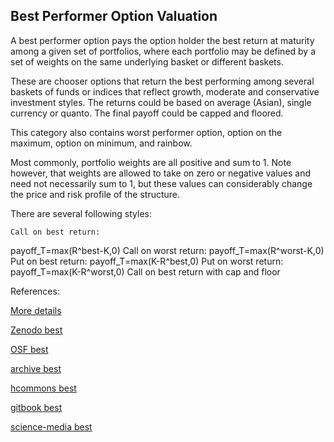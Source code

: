 ## Best Performer Option Valuation
   
A best performer option pays the option holder the best return at maturity among a given set of portfolios, where each portfolio may be defined by a set of weights on the same underlying basket or different baskets.

These are chooser options that return the best performing among several baskets of funds or indices that reflect growth, moderate and conservative investment styles. The returns could be based on average (Asian), single currency or quanto. The final payoff could be capped and floored.

This category also contains worst performer option, option on the maximum, option on minimum, and rainbow.

Most commonly, portfolio weights are all positive and sum to 1. Note however, that weights are allowed to take on zero or negative values and need not necessarily sum to 1, but these values can considerably change the price and risk profile of the structure.

There are several following styles:

	Call on best return: 
payoff_T=max⁡(R^best-K,0)
	Call on worst return: 
payoff_T=max⁡(R^worst-K,0)
	Put on best return: 
payoff_T=max⁡(K-R^best,0)
	Put on worst return: 
payoff_T=max⁡(K-R^worst,0)
	Call on best return with cap and floor
 

 


References:
   
[More details](./EqPerform-17.pdf)   

   
[Zenodo best](https://zenodo.org/record/6480269#.YpPdu8PMKUk)
   
[OSF best](https://osf.io/7pzms/download)

[archive best](https://ia903403.us.archive.org/15/items/eq-perform-17/EqPerform-archive.pdf) 

[hcommons best](https://hcommons.org/deposits/download/hc:38524/CONTENT/eqperform-17.pdf) 

[gitbook best](https://deripricing.gitbook.io/best-of-option-pricing/)

[science-media best](https://science-media.org/userfiles/1020/presentations/1020_presentation_514.pdf)